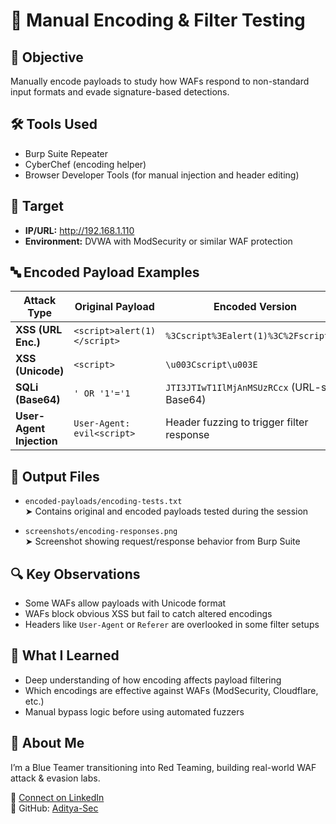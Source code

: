# 🧬 Manual Encoding & Filter Testing

## 🎯 Objective
Manually encode payloads to study how WAFs respond to non-standard input formats and evade signature-based detections.


## 🛠️ Tools Used
- Burp Suite Repeater
- CyberChef (encoding helper)
- Browser Developer Tools (for manual injection and header editing)



## 📍 Target
- **IP/URL:** http://192.168.1.110
- **Environment:** DVWA with ModSecurity or similar WAF protection



## 🔤 Encoded Payload Examples

| Attack Type      | Original Payload               | Encoded Version                                  |
|------------------|--------------------------------|--------------------------------------------------|
| **XSS (URL Enc.)**  | `<script>alert(1)</script>`    | `%3Cscript%3Ealert(1)%3C%2Fscript%3E`             |
| **XSS (Unicode)**   | `<script>`                    | `\u003Cscript\u003E`                             |
| **SQLi (Base64)**   | `' OR '1'='1`                 | `JTI3JTIwT1IlMjAnMSUzRCcx` (URL-safe Base64)     |
| **User-Agent Injection** | `User-Agent: evil<script>` | Header fuzzing to trigger filter response        |



## 📄 Output Files

- `encoded-payloads/encoding-tests.txt`  
  ➤ Contains original and encoded payloads tested during the session

- `screenshots/encoding-responses.png`  
  ➤ Screenshot showing request/response behavior from Burp Suite



## 🔍 Key Observations
- Some WAFs allow payloads with Unicode format
- WAFs block obvious XSS but fail to catch altered encodings
- Headers like `User-Agent` or `Referer` are overlooked in some filter setups



## 🧠 What I Learned
- Deep understanding of how encoding affects payload filtering
- Which encodings are effective against WAFs (ModSecurity, Cloudflare, etc.)
- Manual bypass logic before using automated fuzzers



## 🙋 About Me
I’m a Blue Teamer transitioning into Red Teaming, building real-world WAF attack & evasion labs.

🔗 [Connect on LinkedIn](https://www.linkedin.com/in/aditya-kumar-goswami)  
📁 GitHub: [Aditya-Sec](https://github.com/Aditya-Sec)
